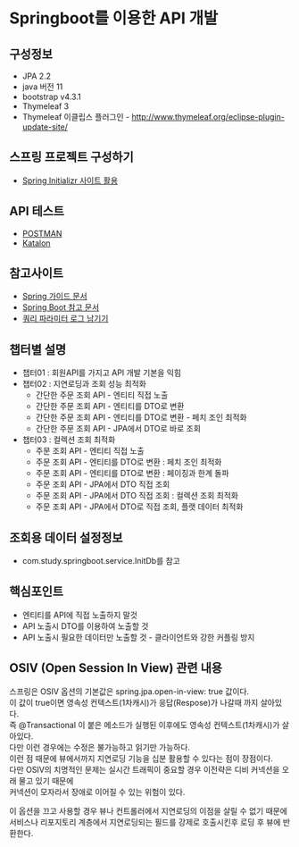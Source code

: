 # Springboot를 이용한 API 개발

## 구성정보
* JPA 2.2
* java 버전 11
* bootstrap v4.3.1
* Thymeleaf 3
* Thymeleaf 이클립스 플러그인 - http://www.thymeleaf.org/eclipse-plugin-update-site/

## 스프링 프로젝트 구성하기
* [Spring Initializr 사이트 활용](https://start.spring.io/)

## API 테스트
* [POSTMAN](https://www.postman.com/)
* [Katalon](https://www.katalon.com/)

## 참고사이트
* [Spring 가이드 문서](https://spring.io/guides)
* [Spring Boot 참고 문서](https://docs.spring.io/spring-boot/docs/)
* [쿼리 파라미터 로그 남기기](https://github.com/gavlyukovskiy/spring-boot-data-source-decorator)


## 챕터별 설명
  - 챕터01 : 회원API를 가지고 API 개발 기본을 익힘
  - 챕터02 : 지연로딩과 조회 성능 최적화
    - 간단한 주문 조회 API - 엔티티 직접 노출  
    - 간단한 주문 조회 API - 엔티티를 DTO로 변환  
    - 간단한 주문 조회 API - 엔티티를 DTO로 변환 - 페치 조인 최적화  
    - 간단한 주문 조회 API - JPA에서 DTO로 바로 조회  
  - 챕터03 : 컬렉션 조회 최적화
    - 주문 조회 API - 엔티티 직접 노출
    - 주문 조회 API - 엔티티를 DTO로 변환 : 페치 조인 최적화
    - 주문 조회 API - 엔티티를 DTO로 변환 : 페이징과 한계 돌파
    - 주문 조회 API - JPA에서 DTO 직접 조회
    - 주문 조회 API - JPA에서 DTO 직접 조회 : 컬렉션 조회 최적화
    - 주문 조회 API - JPA에서 DTO로 직접 조회, 플랫 데이터 최적화
  
    

 
## 조회용 데이터 설정정보
* com.study.springboot.service.InitDb를 참고

## 핵심포인트
* 엔티티를 API에 직접 노출하지 말것
* API 노출시 DTO를 이용하여 노출할 것
* API 노출시 필요한 데이터만 노출할 것 - 클라이언트와 강한 커플링 방지

## OSIV (Open Session In View) 관련 내용
스프링은 OSIV 옵션의 기본값은 spring.jpa.open-in-view: true 값이다.  
이 값이 true이면 영속성 컨텍스트(1차캐시)가 응답(Respose)가 나갈때 까지 살아있다.  
즉 @Transactional 이 붙은 메소드가 실행된 이후에도 영속성 컨텍스트(1차캐시)가 살아있다.  
다만 이런 경우에는 수정은 불가능하고 읽기만 가능하다.  
이런 점 때문에 뷰에서까지 지연로딩 기능을 십분 활용할 수 있다는 점이 장점이다.  
다만 OSIV의 치명적인 문제는 실시간 트래픽이 중요할 경우 이전략은 디비 커넥션을 오래 물고 있기 때문에  
커넥션이 모자라서 장애로 이어질 수 있는 위험이 있다.  

이 옵션을 끄고 사용할 경우 뷰나 컨트롤러에서 지연로딩의 이점을 살릴 수 없기 때문에  
서비스나 리포지토리 계층에서 지연로딩되는 필드를 강제로 호출시킨후 로딩 후 뷰에 반환한다.